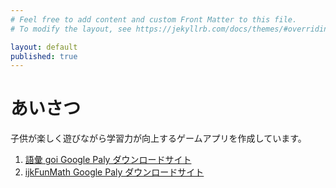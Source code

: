 ```yaml
---
# Feel free to add content and custom Front Matter to this file.
# To modify the layout, see https://jekyllrb.com/docs/themes/#overriding-theme-defaults

layout: default
published: true
---
```


# あいさつ

子供が楽しく遊びながら学習力が向上するゲームアプリを作成しています。


1. [語彙 goi Google Paly ダウンロードサイト](https://play.google.com/store/apps/details?id=com.htojo.goi)
1. [ijkFunMath Google Paly ダウンロードサイト](https://play.google.com/store/apps/details?id=com.htojo.ijkFunMath)

